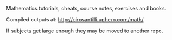 Mathematics tutorials, cheats, course notes, exercises and books.

Compiled outputs at: <http://cirosantilli.uphero.com/math/>

If subjects get large enough they may be moved to another repo.
